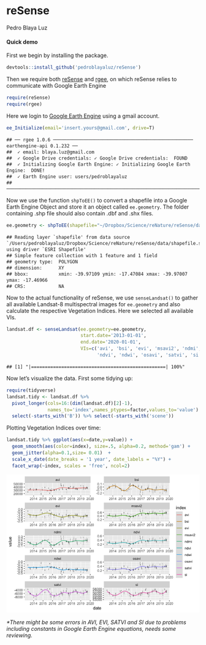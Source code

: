 reSense
================
Pedro Blaya Luz

#### Quick demo

First we begin by installing the package.

``` r
devtools::install_github('pedroblayaluz/reSense')
```

Then we require both [reSense](https://github.com/pedroblayaluz/reSense)
and [rgee](https://github.com/r-spatial/rgee), on which reSense relies
to communicate with Google Earth Engine

``` r
require(reSense)
require(rgee)
```

Here we login to [Google Earth Engine](https://earthengine.google.com/)
using a gmail account.

``` r
ee_Initialize(email='insert.yours@gmail.com', drive=T)
```

    ## ── rgee 1.0.6 ─────────────────────────────────────────────────── earthengine-api 0.1.232 ── 
    ##  ✓ email: blaya.luz@gmail.com 
    ##  ✓ Google Drive credentials: ✓ Google Drive credentials:  FOUND
    ##  ✓ Initializing Google Earth Engine: ✓ Initializing Google Earth Engine:  DONE!
    ##  ✓ Earth Engine user: users/pedroblayaluz 
    ## ────────────────────────────────────────────────────────────────────────────────────────────

Now we use the function `shpToEE()` to convert a shapefile into a Google
Earth Engine Object and store it an object called `ee.geometry`. The
folder containing .shp file should also contain .dbf and .shx files.

``` r
ee.geometry <- shpToEE(shapefile="~/Dropbox/Science/reNature/reSense/data/shapefile.shp")
```

    ## Reading layer `shapefile' from data source `/Users/pedroblayaluz/Dropbox/Science/reNature/reSense/data/shapefile.shp' using driver `ESRI Shapefile'
    ## Simple feature collection with 1 feature and 1 field
    ## geometry type:  POLYGON
    ## dimension:      XY
    ## bbox:           xmin: -39.97109 ymin: -17.47084 xmax: -39.97007 ymax: -17.46966
    ## CRS:            NA

Now to the actual functionality of reSense, we use `senseLandsat()` to
gather all available Landsat-8 multispectral images for `ee.geometry`
and also calculate the respective Vegetation Indices. Here we selected
all available VIs.

``` r
landsat.df <- senseLandsat(ee.geometry=ee.geometry,
                           start.date='2013-01-01',
                           end.date='2020-01-01',
                           VIs=c('avi', 'bsi', 'evi', 'msavi2', 'ndmi',
                                 'ndvi', 'ndwi', 'osavi', 'satvi', 'si'))
```

    ## [1] "|=================================================| 100%"

Now let’s visualize the data. First some tidying up:

``` r
require(tidyverse)
landsat.tidy <- landsat.df %>%
  pivot_longer(cols=16:(dim(landsat.df)[2]-1),
               names_to='index',names_ptypes=factor,values_to='value') %>%
  select(-starts_with('B')) %>% select(-starts_with('scene'))
```

Plotting Vegetation Indices over time:

``` r
landsat.tidy %>% ggplot(aes(x=date,y=value)) +
  geom_smooth(aes(color=index), size=.5, alpha=0.2, method='gam') +
  geom_jitter(alpha=0.1,size= 0.01)  +
  scale_x_date(date_breaks = '1 year', date_labels = "%Y") +
  facet_wrap(~index, scales = 'free', ncol=2)
```

![](README_files/figure-gfm/unnamed-chunk-9-1.png)<!-- -->

*\*There might be some errors in AVI, EVI, SATVI and SI due to problems
including constants in Google Earth Engine equations, needs some
reviewing.*
